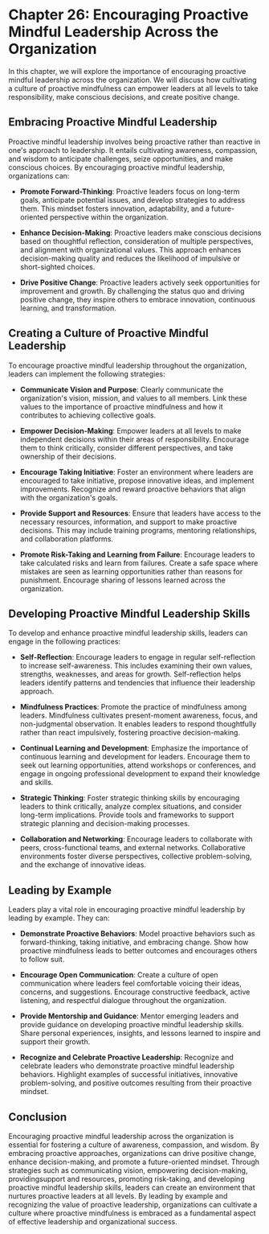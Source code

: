 Chapter 26: Encouraging Proactive Mindful Leadership Across the Organization
============================================================================

In this chapter, we will explore the importance of encouraging proactive mindful leadership across the organization. We will discuss how cultivating a culture of proactive mindfulness can empower leaders at all levels to take responsibility, make conscious decisions, and create positive change.

Embracing Proactive Mindful Leadership
--------------------------------------

Proactive mindful leadership involves being proactive rather than reactive in one's approach to leadership. It entails cultivating awareness, compassion, and wisdom to anticipate challenges, seize opportunities, and make conscious choices. By encouraging proactive mindful leadership, organizations can:

* **Promote Forward-Thinking**: Proactive leaders focus on long-term goals, anticipate potential issues, and develop strategies to address them. This mindset fosters innovation, adaptability, and a future-oriented perspective within the organization.

* **Enhance Decision-Making**: Proactive leaders make conscious decisions based on thoughtful reflection, consideration of multiple perspectives, and alignment with organizational values. This approach enhances decision-making quality and reduces the likelihood of impulsive or short-sighted choices.

* **Drive Positive Change**: Proactive leaders actively seek opportunities for improvement and growth. By challenging the status quo and driving positive change, they inspire others to embrace innovation, continuous learning, and transformation.

Creating a Culture of Proactive Mindful Leadership
--------------------------------------------------

To encourage proactive mindful leadership throughout the organization, leaders can implement the following strategies:

* **Communicate Vision and Purpose**: Clearly communicate the organization's vision, mission, and values to all members. Link these values to the importance of proactive mindfulness and how it contributes to achieving collective goals.

* **Empower Decision-Making**: Empower leaders at all levels to make independent decisions within their areas of responsibility. Encourage them to think critically, consider different perspectives, and take ownership of their decisions.

* **Encourage Taking Initiative**: Foster an environment where leaders are encouraged to take initiative, propose innovative ideas, and implement improvements. Recognize and reward proactive behaviors that align with the organization's goals.

* **Provide Support and Resources**: Ensure that leaders have access to the necessary resources, information, and support to make proactive decisions. This may include training programs, mentoring relationships, and collaboration platforms.

* **Promote Risk-Taking and Learning from Failure**: Encourage leaders to take calculated risks and learn from failures. Create a safe space where mistakes are seen as learning opportunities rather than reasons for punishment. Encourage sharing of lessons learned across the organization.

Developing Proactive Mindful Leadership Skills
----------------------------------------------

To develop and enhance proactive mindful leadership skills, leaders can engage in the following practices:

* **Self-Reflection**: Encourage leaders to engage in regular self-reflection to increase self-awareness. This includes examining their own values, strengths, weaknesses, and areas for growth. Self-reflection helps leaders identify patterns and tendencies that influence their leadership approach.

* **Mindfulness Practices**: Promote the practice of mindfulness among leaders. Mindfulness cultivates present-moment awareness, focus, and non-judgmental observation. It enables leaders to respond thoughtfully rather than react impulsively, fostering proactive decision-making.

* **Continual Learning and Development**: Emphasize the importance of continuous learning and development for leaders. Encourage them to seek out learning opportunities, attend workshops or conferences, and engage in ongoing professional development to expand their knowledge and skills.

* **Strategic Thinking**: Foster strategic thinking skills by encouraging leaders to think critically, analyze complex situations, and consider long-term implications. Provide tools and frameworks to support strategic planning and decision-making processes.

* **Collaboration and Networking**: Encourage leaders to collaborate with peers, cross-functional teams, and external networks. Collaborative environments foster diverse perspectives, collective problem-solving, and the exchange of innovative ideas.

Leading by Example
------------------

Leaders play a vital role in encouraging proactive mindful leadership by leading by example. They can:

* **Demonstrate Proactive Behaviors**: Model proactive behaviors such as forward-thinking, taking initiative, and embracing change. Show how proactive mindfulness leads to better outcomes and encourages others to follow suit.

* **Encourage Open Communication**: Create a culture of open communication where leaders feel comfortable voicing their ideas, concerns, and suggestions. Encourage constructive feedback, active listening, and respectful dialogue throughout the organization.

* **Provide Mentorship and Guidance**: Mentor emerging leaders and provide guidance on developing proactive mindful leadership skills. Share personal experiences, insights, and lessons learned to inspire and support their growth.

* **Recognize and Celebrate Proactive Leadership**: Recognize and celebrate leaders who demonstrate proactive mindful leadership behaviors. Highlight examples of successful initiatives, innovative problem-solving, and positive outcomes resulting from their proactive mindset.

Conclusion
----------

Encouraging proactive mindful leadership across the organization is essential for fostering a culture of awareness, compassion, and wisdom. By embracing proactive approaches, organizations can drive positive change, enhance decision-making, and promote a future-oriented mindset. Through strategies such as communicating vision, empowering decision-making, providingsupport and resources, promoting risk-taking, and developing proactive mindful leadership skills, leaders can create an environment that nurtures proactive leaders at all levels. By leading by example and recognizing the value of proactive leadership, organizations can cultivate a culture where proactive mindfulness is embraced as a fundamental aspect of effective leadership and organizational success.
